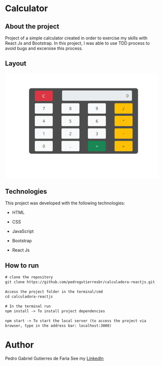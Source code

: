 # Calculator

## About the project

Project of a simple calculator created in order to exercise my skills with React Js and Bootstrap. In this project, I was able to use TDD process to avoid bugs and excersise this process.

## Layout

![Layout](https://github.com/pedrogutierresbr/calculadora-reactjs/blob/main/public/assets/gif-desktop.gif?raw=true)

## Technologies

This project was developed with the following technologies:

-   HTML

-   CSS

-   JavaScript

-   Bootstrap

-   React Js

## How to run

```
# clone the repository
git clone https://github.com/pedrogutierresbr/calculadora-reactjs.git

Access the project folder in the terminal/cmd
cd calculadora-reactjs

# In the terminal run
npm install -> To install project dependencies

npm start -> To start the local server (to access the project via browser, type in the address bar: localhost:3000)
```

# Author

Pedro Gabriel Gutierres de Faria See my [LinkedIn](https://www.linkedin.com/in/pedro-gutierres/)
